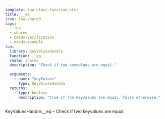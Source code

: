 ```yaml
---
template: lua-class-function.html
title: __eq
icon: lua-shared
tags:
  - lua
  - shared
  - needs-verification
  - needs-example
lua:
  library: KeyValuesHandle
  function: __eq
  realm: shared
  description: "Check if two keyvalues are equal."
  
  arguments:
    - name: "keyValues"
      type: KeyValuesHandle
  returns:
    - type: boolean
      description: "true if the keyvalues are equal, false otherwise."
---
```


<div class="lua__search__keywords">
KeyValuesHandle:__eq &#x2013; Check if two keyvalues are equal.
</div>
